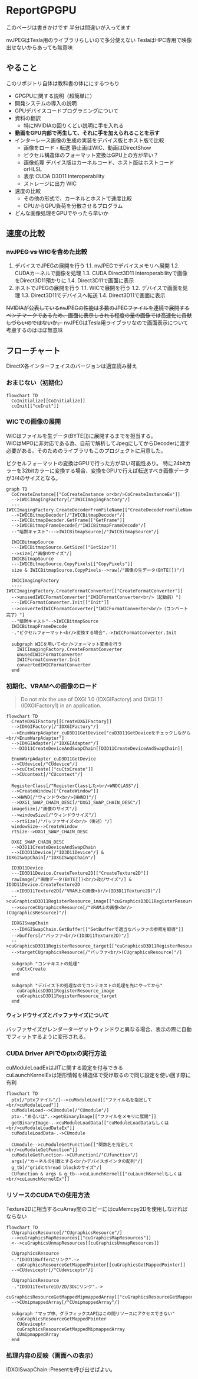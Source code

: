 # ReportGPGPU

このページは書きかけです
半分は間違いが入ってます

nvJPEGはTesla用のライブラリらしいので多分使えない
TeslaはHPC専用で映像出せないからあっても無意味

## やること

このリポジトリ自体は教科書の体ににするつもり

+ GPGPUに関する説明（超簡単に）
+ 開発システムの導入の説明
+ GPUデバイスコードプログラミングについて
+ 資料の翻訳
  + 特にNVIDIAの回りくどい説明に手を入れる
+ **動画をGPU内部で再生して、それに手を加えられることを示す**
+ インターレース画像の生成の実装をデバイス版とホスト版で比較
  + 画像をロード・転送
  静止画はWIC、動画はDirectShow
  + ピクセル構造体のフォーマット変換はGPU上の方が早い？
  + 画像処理
  デバイス版はカーネルコード、ホスト版はホストコードorHLSL
  + 表示
  CUDA D3D11 Interoperability
  + ストレージに出力
  WIC
+ 速度の比較
  + その他の形式で、カーネルとホストで速度比較
  + CPUからGPU負荷を分散させるプログラム
+ どんな画像処理をGPUでやったら早いか

## 速度の比較

### ~~nvJPEG vs WICを含めた比較~~

1. デバイスでJPEGの展開を行う
  1.1. nvJPEGでデバイスメモリへ展開
  1.2. CUDAカーネルで画像を処理
  1.3. CUDA Direct3D11 Interoperabilityで画像をDirect3D11預かりに
  1.4. Direct3D11で画面に表示
2. ホストでJPEGの展開を行う
  1.1. WICで展開を行う
  1.2. デバイスで画面を処理
  1.3. Direct3D11でデバイスへ転送
  1.4. Direct3D11で画面に表示

~~NVIDIAが公表しているnvJPEGの性能は多数のJPEGファイルを連続で展開するベンチマークであるため、画面に表示しきれる程度の量の画像では高速化に貢献しづらいのではないか。~~
nvJPEGはTesla用ライブラリなので画面表示について考慮するのはほぼ無意味

## フローチャート

DirectX各インターフェイスのバージョンは適宜読み替え

### おまじない（初期化）

```mermaid
flowchart TD
  CoInitialize[[CoInitialize]]
  cuInit[["cuInit"]]
```

### WICでの画像の展開

WICはファイルを生データ(BYTE\[\])に展開するまでを担当する。<br/>
WICはMPOに非対応である為、自前で解析してJpegにしてからDecoderに渡す必要がある。そのためのライブラリもこのプロジェクトに用意した。

ピクセルフォーマットの変換はGPUで行った方が早い可能性あり。
特に24bitカラーを32bitカラーに変換する場合、変換をGPUで行えば転送すべき画像データが3/4のサイズとなる。

```mermaid
graph TD
  CoCreateInstance[["CoCreateInstance or<br/>CoCreateInstanceEx"]]
  -->IWICImagingFactory[/"IWICImagingFactory"/]
  ---IWICImagingFactory.CreateDecoderFromFileName[["CreateDecodeFromFileName"]]
  -->IWICBitmapDecoder[/"IWICBitmapDecoder"/]
  ---IWICBitmapDecoder.GetFrame[["GetFrame"]]
  -->IWICBitmapFrameDecode[/"IWICBitmapFrameDecode"/]
  --"暗黙キャスト"--->IWICBitmapSource[/"IWICBitmapSource"/]

  IWICBitmapSource
  ---IWICBitmapSource.GetSize[["GetSize"]]
  -->size[/"画像のサイズ"/]
  IWICBitmapSource
  ---IWICBitmapSource.CopyPixels[["CopyPixels"]]
  size & IWICBitmapSource.CopyPixels-->raw[/"画像の生データ(BYTE[])"/]

  IWICImagingFactory
  ----IWICImagingFactory.CreateFormatConverter[["CreateFormatConverter"]]
  -->unusedIWICFormatConverter["IWICFormatConverter<br/>（起動前）"]
  ---IWICFormatConverter.Init[["Init"]]
  -->convertedIWICFormatConverter["IWICFormatConverter<br/>（コンバート完了）"]
  --"暗黙キャスト"-->IWICBitmapSource
  IWICBitmapFrameDecode
  -."ピクセルフォーマット<br/>変換する場合".->IWICFormatConverter.Init

  subgraph WICを用いて<br/>フォーマット変換を行う
    IWICImagingFactory.CreateFormatConverter
    unusedIWICFormatConverter
    IWICFormatConverter.Init
    convertedIWICFormatConverter
  end
```

### 初期化、VRAMへの画像のロード

> Do not mix the use of DXGI 1.0 (IDXGIFactory) and DXGI 1.1 (IDXGIFactory1) in an application.

```mermaid
flowchart TD
  CreateDXGIFactory[[CreateDXGIFactory]]
  -->IDXGIFactory[/"IDXGIFactory"/]
  -->EnumWarpAdapter_cuD3D11GetDevice["cuD3D11GetDeviceをチェックしながら<br/>EnumWarpAdapter"]
  -->IDXGIAdapter[/"IDXGIAdapter"/]
  ---D3D11CreateDeviceAndSwapChain[[D3D11CreateDeviceAndSwapChain]]

  EnumWarpAdapter_cuD3D11GetDevice
  -->CUdevice[/"CUdevice"/]
  -->cuCtxCreate[["cuCtxCreate"]]
  -->CUcontext[/"CUcontext"/]

  RegisterClass[/"RegisterClassした<br/>WNDCLASS"/]
  -->CreateWindow[["CreateWindow"]]
  -->HWND[/"ウィンドウ<br/>(HWND)"/]
  -->DXGI_SWAP_CHAIN_DESC[/"DXGI_SWAP_CHAIN_DESC"/]
  imageSize[/"画像のサイズ"/]
  -->windowSize[/"ウィンドウサイズ"/]
  -->rtSize[/"バッファサイズ<br/>（後述）"/]
  windowSize-->CreateWindow
  rtSize-->DXGI_SWAP_CHAIN_DESC

  DXGI_SWAP_CHAIN_DESC
  -->D3D11CreateDeviceAndSwapChain
  -->ID3D11Device[/"ID3D11Device"/] & IDXGISwapChain[/"IDXGISwapChain"/]

  ID3D11Device
  ---ID3D11Device.CreateTexture2D[["CreateTexture2D"]]
  rawImage[/"画像データ(BYTE[])<br/>及びサイズ"/] & ID3D11Device.CreateTexture2D
  -->ID3D11Texture2D[/"VRAM上の画像<br/>(ID3D11Texture2D)"/]
  -->cuGraphicsD3D11RegisterResource_image[["cuGraphicsD3D11RegisterResource"]]
  -->sourceCUgraphicsResource[/"VRAM上の画像<br/>(CUgraphicsResource)"/]

  IDXGISwapChain
  ---IDXGISwapChain.GetBuffer[["GetBufferで適当なバッファの参照を取得"]]
  -->buffers[/"バッファ<br/>(ID3D11Texture2D)"/]
  -->cuGraphicsD3D11RegisterResource_target[["cuGraphicsD3D11RegisterResource"]]
  -->targetCUgraphicsResource[/"バッファ<br/>(CUgraphicsResource)"/]

  subgraph "コンテキストの処理"
    cuCtxCreate
  end

  subgraph "デバイス下の処理なのでコンテキストの処理を先にやってから" 
    cuGraphicsD3D11RegisterResource_image
    cuGraphicsD3D11RegisterResource_target
  end
```

#### ウィンドウサイズとバッファサイズについて

バッファサイズがレンダーターゲットウィンドウと異なる場合、表示の際に自動でフィットするように変形される。

### CUDA Driver APIでのptxの実行方法

cuModuleLoadExはJITに関する設定を付与できる<br/>
cuLaunchKernelExは矩形情報を構造体で受け取るので同じ設定を使い回す際に有利

```mermaid
flowchart TD
  ptx[/"ptxファイル"/]-->cuModuleLoad[["ファイル名を指定して<br/>cuModuleLoad"]]
  cuModuleLoad-->CUmodule[/"CUmodule"/]
  ptx-."あるいは".->getBinaryImage[["ファイルをメモリに展開"]]
  getBinaryImage-.->cuModuleLoadData[["cuModuleLoadDataもしくは<br/>cuModuleLoadDataEx"]]
  cuModuleLoadData-.->CUmodule

  CUmodule-->cuModuleGetFunction[["関数名を指定して<br/>cuModuleGetFunction"]]
  cuModuleGetFunction-->CUfunction[/"CUfunction"/]
  args[/"カーネルの引数とする<br/>デバイスポインタの配列"/]
  g_tb[/"gridとthread blockのサイズ"/]
  CUfunction & args & g_tb-->cuLaunchKernel[["cuLaunchKernelもしくは<br/>cuLaunchKernelEx"]]
```

### リソースのCUDAでの使用方法

Texture2Dに相当するcuArray間のコピーにはcuMemcpy2Dを使用しなければならない

```mermaid
flowchart TD
  CUgraphicsResource[/"CUgraphicsResource"/]
  -->cuGraphicsMapResources[["cuGraphicsMapResources"]]
  <-->cuGraphicsUnmapResources[[cuGraphicsUnmapResources]]

  CUgraphicsResource
  -."ID3D11Bufferにリンク".->
    cuGraphicsResourceGetMappedPointer[[cuGraphicsGetMappedPointer]]
  -->CUdeviceptr[/"CUdeviceptr"/]

  CUgraphicsResource
  -."ID3D11Texture1D/2D/3Dにリンク".->
    cuGraphicsResourceGetMappedMipmappedArray[["cuGraphicsResourceGetMappedMipmappedArray"]]
  -->CUmipmappedArray[/"CUmipmappedArray"/]

  subgraph "マップ中、グラフィックスAPIはこの間リソースにアクセスできない"
    cuGraphicsResourceGetMappedPointer
    CUdeviceptr
    cuGraphicsResourceGetMappedMipmappedArray
    CUmipmappedArray
  end
```

### 処理内容の反映（画面への表示）

IDXGISwapChain::Presentを呼び出せばよい。
